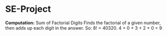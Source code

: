 # SE-Project

**Computation:** Sum of Factorial Digits
Finds the factorial of a given number, then adds up each digit in the answer.
So: 8! = 40320. 4 + 0 + 3 + 2 + 0 = 9